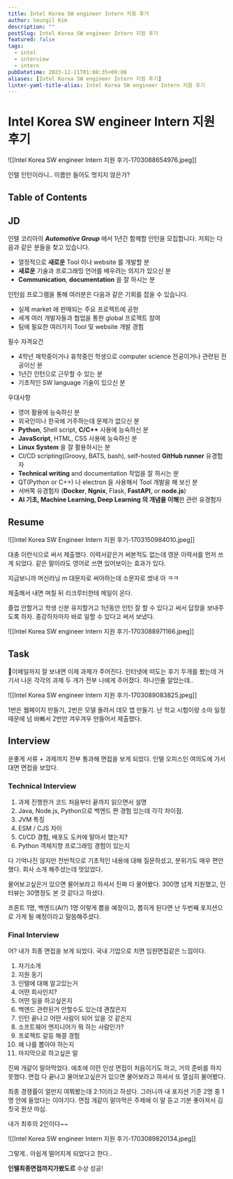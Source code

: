 ```yaml
---
title: Intel Korea SW engineer Intern 지원 후기
author: Seungil Kim
description: ""
postSlug: Intel Korea SW engineer Intern 지원 후기
featured: false
tags:
  - intel
  - interview
  - intern
pubDatetime: 2023-12-21T01:08:35+09:00
aliases: [Intel Korea SW engineer Intern 지원 후기]
linter-yaml-title-alias: Intel Korea SW engineer Intern 지원 후기
---
```

# Intel Korea SW engineer Intern 지원 후기

![[Intel Korea SW engineer Intern 지원 후기-1703088654976.jpeg]]

인텔 인턴이라니.. 이름만 들어도 멋지지 않은가?

## Table of Contents

## JD

인텔 코리아의 _**Automotive Group**_ 에서 1년간 함께할 인턴을 모집합니다. 저희는 다음과 같은 분들을 찾고 있습니다.

- 열정적으로 **새로운** Tool 이나 website 를 개발할 분
- **새로운** 기술과 프로그래밍 언어를 배우려는 의지가 있으신 분
- **Communication**, **documentation** 을 잘 하시는 분

인턴쉽 프로그램을 통해 여러분은 다음과 같은 기회를 잡을 수 있습니다.

- 실제 market 에 판매되는 주요 프로젝트에 공헌
- 세계 여러 개발자들과 협업을 통한 global 프로젝트 참여
- 팀에 필요한 여러가지 Tool 및 website 개발 경험

필수 자격요건

- 4학년 재학중이거나 휴학중인 학생으로 computer science 전공이거나 관련된 전공이신 분
- 1년간 인턴으로 근무할 수 있는 분
- 기초적인 SW language 기술이 있으신 분

우대사항

- 영어 활용에 능숙하신 분
- 외국인이나 한국에 거주하는데 문제가 없으신 분
- **Python**, Shell script, **C/C++** 사용에 능숙하신 분
- **JavaScript**, HTML, CSS 사용에 능숙하신 분
- **Linux System** 을 잘 활용하시는 분
- CI/CD scripting(Groovy, BATS, bash), self-hosted **GitHub runner** 유경험자
- **Technical writing** and documentation 작업을 잘 하시는 분
- QT(Python or C++) 나 electron 을 사용해서 Tool 개발을 해 보신 분
- 서버쪽 유경험자 (**Docker**, **Ngnix**, Flask, **FastAPI**, or **node.js**)
- **AI 기초, Machine Learning, Deep Learning 의 개념을 이해**한 관련 유경험자

## Resume

![[Intel Korea SW Engineer Intern 지원 후기-1703150984010.jpeg]]

대충 이런식으로 써서 제출했다. 이력서같은거 써본적도 없는데 영문 이력서를 먼저 쓰게 되었다. 같은 말이라도 영어로 쓰면 있어보이는 효과가 있다. 

지금보니까 머신러닝 m 대문자로 써야하는데 소문자로 썼네 아 ㅋㅋ

제출해서 내면 며칠 뒤 리크루터한테 메일이 온다.

졸업 안할거고 학생 신분 유지할거고 1년동안 인턴 잘 할 수 있다고 써서 답장을 보내주도록 하자. 종강하자마자 바로 일할 수 있다고 써서 보냈다.

![[Intel Korea SW engineer Intern 지원 후기-1703088971166.jpeg]]

## Task

이메일까지 잘 보내면 이제 과제가 주어진다. 인터넷에 떠도는 후기 두개를 봤는데 거기서 나온 각각의 과제 두 개가 전부 나에게 주어졌다. 하나인줄 알았는데.. 

![[Intel Korea SW engineer Intern 지원 후기-1703089083825.jpeg]]

1번은 웹페이지 만들기, 2번은 모델 돌려서 데모 앱 만들기. 난 학교 시험이랑 소마 일정때문에 넘 바빠서 2번만 겨우겨우 만들어서 제출했다. 

## Interview

운좋게 서류 + 과제까지 전부 통과해 면접을 보게 되었다. 인텔 오피스인 여의도에 가서 대면 면접을 보았다. 

### Technical Interview

1. 과제 진행한거 코드 처음부터 끝까지 읽으면서 설명
2. Java, Node.js, Python으로 백엔드 짠 경험 있는데 각각 차이점.
3. JVM 특징
4. ESM / CJS 차이
5. CI/CD 경험, 배포도 도커에 말아서 했는지?
6. Python 객체지향 프로그래밍 경험이 있는지

다 기억나진 않지만 전반적으로 기초적인 내용에 대해 질문하셨고, 분위기도 매우 편안했다. 회사 소개 해주셨는데 멋있었다. 

물어보고싶은거 있으면 물어보라고 하셔서 진짜 다 물어봤다. 300명 넘게 지원했고, 인터뷰는 30명정도 본 것 같다고 하셨다. 

프론트 1명, 백엔드(AI?) 1명 이렇게 뽑을 예정이고, 뽑히게 된다면 난 두번째 포지션으로 가게 될 예정이라고 말씀해주셨다. 

### Final Interview

어? 내가 최종 면접을 보게 되었다. 국내 기업으로 치면 임원면접같은 느낌이다. 

1. 자기소개
2. 지원 동기
3. 인텔에 대해 알고있는거
4. 어떤 회사인지?
5. 어떤 일을 하고싶은지
6. 백엔드 관련된거 안할수도 있는데 괜찮은지
7. 인턴 끝나고 어떤 사람이 되어 있을 것 같은지
8. 소프트웨어 엔지니어가 뭐 하는 사람인가?
9. 프로젝트 갈등 해결 경험
10. 왜 나를 뽑아야 하는지
11. 마지막으로 하고싶은 말

진짜 개같이 말아먹었다. 애초에 이런 인성 면접이 처음이기도 하고, 거의 준비를 하지 못했다. 면접 다 끝나고 물어보고싶은거 있으면 물어보라고 하셔서 또 열심히 물어봤다.

최종 경쟁률이 얼만지 여쭤봤는데 2:1이라고 하셨다. 그러니까 내 포지션 기준 2명 중 1명 안에 들었다는 이야기다. 면접 개같이 말아먹은 주제에 이 말 듣고 기분 좋아져서 김칫국 원샷 마심.

내가 최후의 2인이다~~

![[Intel Korea SW engineer Intern 지원 후기-1703089820134.jpeg]]

그렇게.. 아쉽게 떨어지게 되었다고 한다..

**인텔최종면접까지가봤도르** 수상 성공!
